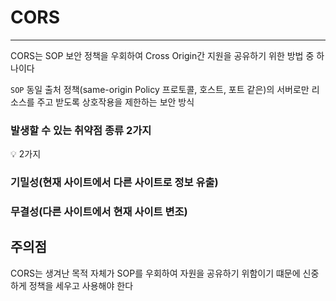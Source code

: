 # CORS

---

CORS는 SOP 보안 정책을 우회하여 Cross Origin간 지원을 공유하기 위한 방법 중 하나이다

`SOP` 동일 출처 정책(same-origin Policy 프로토콜, 호스트, 포트 같은)의 서버로만 리소스를 주고 받도록 상호작용을 제한하는 보안 방식

### 발생할 수 있는 취약점 종류 2가지

<aside>
💡 2가지

### 기밀성(현재 사이트에서 다른 사이트로 정보 유출)

### 무결성(다른 사이트에서 현재 사이트 변조)

</aside>

## 주의점

CORS는 생겨난 목적 자체가 SOP를 우회하여 자원을 공유하기 위함이기 떄문에 신중하게 정책을 세우고 사용해야 한다
